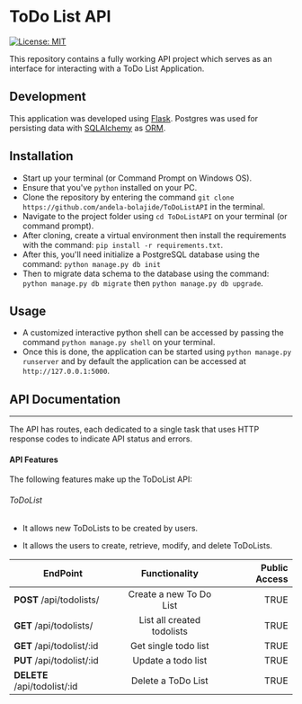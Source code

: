 # ToDo List API

[![License: MIT](https://img.shields.io/badge/License-MIT-yellow.svg)](https://opensource.org/licenses/MIT)

This repository contains a fully working API project which serves as an interface for interacting with a ToDo List Application.

## Development
This application was developed using [Flask](http://flask.pocoo.org/). Postgres was used for persisting data with [SQLAlchemy](https://www.sqlalchemy.org/) as [ORM](https://en.wikipedia.org/wiki/Object-relational_mapping).

## Installation
* Start up your terminal (or Command Prompt on Windows OS).
* Ensure that you've `python` installed on your PC.
* Clone the repository by entering the command `git clone https://github.com/andela-bolajide/ToDoListAPI` in the terminal.
* Navigate to the project folder using `cd ToDoListAPI` on your terminal (or command prompt).
* After cloning, create a virtual environment then install the requirements with the command:
`pip install -r requirements.txt`.
* After this, you'll need initialize a PostgreSQL database using the command: `python manage.py db init`
* Then to migrate data schema to the database using the command: `python manage.py db migrate` then `python manage.py db upgrade`.

## Usage
* A customized interactive python shell can be accessed by passing the command `python manage.py shell` on your terminal.
* Once this is done, the application can be started using `python manage.py runserver` and by default the application can be accessed at `http://127.0.0.1:5000`.

## API Documentation
-----
The API has routes, each dedicated to a single task that uses HTTP response codes to indicate API status and errors.

#### API Features

The following features make up the ToDoList API:

###### ToDoList

-   It allows new ToDoLists to be created by users.

-   It allows the users to create, retrieve, modify, and delete ToDoLists.



| EndPoint                                 | Functionality                 | Public Access |
| -----------------------------------------|:-----------------------------:|--------------:|
| **POST** /api/todolists/                 | Create a new To Do List       |    TRUE       |
| **GET** /api/todolists/                  | List all created todolists    |    TRUE       |
| **GET** /api/todolist/:id                | Get single todo list          |    TRUE       |
| **PUT** /api/todolist/:id                | Update a todo list            |    TRUE       |
| **DELETE** /api/todolist/:id             | Delete a ToDo List            |    TRUE       |
